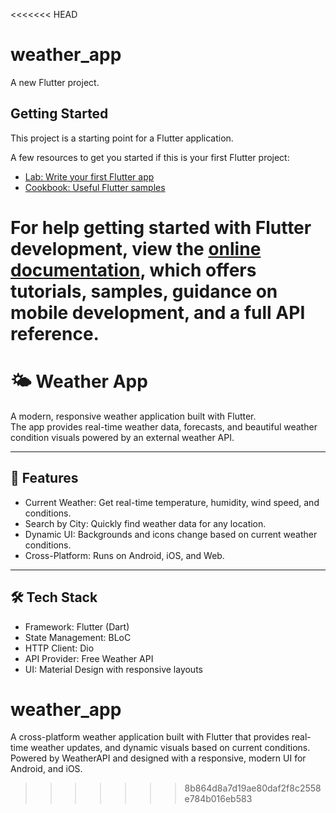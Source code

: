 <<<<<<< HEAD
# weather_app

A new Flutter project.

## Getting Started

This project is a starting point for a Flutter application.

A few resources to get you started if this is your first Flutter project:

- [Lab: Write your first Flutter app](https://docs.flutter.dev/get-started/codelab)
- [Cookbook: Useful Flutter samples](https://docs.flutter.dev/cookbook)

For help getting started with Flutter development, view the
[online documentation](https://docs.flutter.dev/), which offers tutorials,
samples, guidance on mobile development, and a full API reference.
=======
# 🌤 Weather App

A modern, responsive weather application built with Flutter.  
The app provides real-time weather data, forecasts, and beautiful weather condition visuals powered by an external weather API.

---

## 📱 Features

- Current Weather: Get real-time temperature, humidity, wind speed, and conditions.
- Search by City: Quickly find weather data for any location.
- Dynamic UI: Backgrounds and icons change based on current weather conditions.
- Cross-Platform: Runs on Android, iOS, and Web.

---

## 🛠 Tech Stack

- Framework: Flutter (Dart)
- State Management: BLoC 
- HTTP Client: Dio
- API Provider: Free Weather API
- UI: Material Design with responsive layouts


# weather_app
A cross-platform weather application built with Flutter that provides real-time weather updates, and dynamic visuals based on current conditions. Powered by WeatherAPI and designed with a responsive, modern UI for Android, and iOS.
>>>>>>> 8b864d8a7d19ae80daf2f8c2558e784b016eb583
